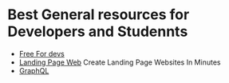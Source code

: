 # Best General resources for Developers and Studennts

* [Free For devs](https://free-for.dev/#/)
* [Landing Page Web](https://landr.page/) Create Landing Page Websites In Minutes
* [GraphQL](https://graphql.org/)
